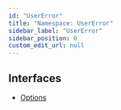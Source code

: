```yaml
---
id: "UserError"
title: "Namespace: UserError"
sidebar_label: "UserError"
sidebar_position: 0
custom_edit_url: null
---
```


## Interfaces

- [Options](../interfaces/UserError.Options)
